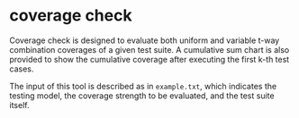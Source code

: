 # coverage check

Coverage check is designed to evaluate both uniform and variable 
t-way combination coverages of a given test suite. A cumulative 
sum chart is also provided to show the cumulative coverage after 
executing the first k-th test cases. 

The input of this tool is described as in `example.txt`, which
indicates the testing model, the coverage strength to be evaluated,
and the test suite itself.